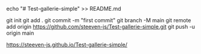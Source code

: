 echo "# Test-gallerie-simple" >> README.md

git init
git add .
git commit -m "first commit"
git branch -M main
git remote add origin https://github.com/steeven-js/Test-gallerie-simple.git
git push -u origin main

https://steeven-js.github.io/Test-gallerie-simple/